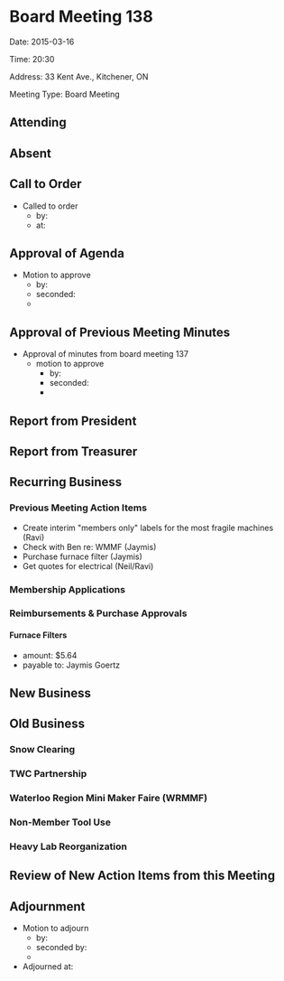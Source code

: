 # Board Meeting 138

Date: 2015-03-16

Time: 20:30

Address: 33 Kent Ave., Kitchener, ON

Meeting Type: Board Meeting

## Attending

## Absent

## Call to Order
* Called to order
    * by: 
    * at: 

## Approval of Agenda
* Motion to approve
    * by: 
    * seconded: 
    * 

## Approval of Previous Meeting Minutes
* Approval of minutes from board meeting 137
    * motion to approve
        * by: 
        * seconded: 
        * 

## Report from President

## Report from Treasurer

## Recurring Business

### Previous Meeting Action Items
* Create interim "members only" labels for the most fragile machines (Ravi)
* Check with Ben re: WMMF (Jaymis)
* Purchase furnace filter (Jaymis)
* Get quotes for electrical (Neil/Ravi)

### Membership Applications

### Reimbursements & Purchase Approvals

#### Furnace Filters
* amount: $5.64
* payable to: Jaymis Goertz

## New Business

## Old Business

### Snow Clearing

### TWC Partnership

### Waterloo Region Mini Maker Faire (WRMMF)

### Non-Member Tool Use

### Heavy Lab Reorganization

## Review of New Action Items from this Meeting

## Adjournment
* Motion to adjourn
    * by: 
    * seconded by: 
    * 
* Adjourned at: 
